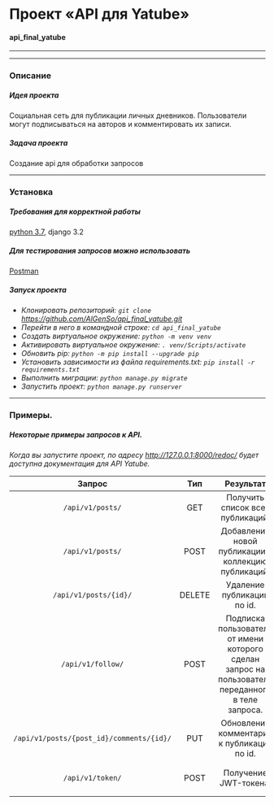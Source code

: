 # **Проект «API для Yatube»**
#### api_final_yatube
---
---
### Описание

##### Идея проекта
Социальная сеть для публикации личных дневников.
Пользователи могут подписываться на авторов и комментировать их записи.

##### Задача проекта
Создание api для обработки запросов

---

### Установка

##### Требования для корректной работы

[python 3.7](https://www.python.org/downloads/), django 3.2

##### Для тестирования запросов можно использовать
[Postman](https://www.postman.com/downloads/)

##### Запуск проекта

* _Клонировать репозиторий: `git clone` https://github.com/AlGenSo/api_final_yatube.git_
* _Перейти в него в командной строке: `cd api_final_yatube`_
* _Cоздать виртуальное окружение: `python -m venv venv`_
* _Активировать виртуальное окружение: `. venv/Scripts/activate`_
* _Обновить pip: `python -m pip install --upgrade pip`_
* _Установить зависимости из файла requirements.txt: `pip install -r requirements.txt`_
* _Выполнить миграции: `python manage.py migrate`_
* _Запустить проект: `python manage.py runserver`_

---

### Примеры. 
##### Некоторые примеры запросов к API.

_Когда вы запустите проект, по адресу http://127.0.0.1:8000/redoc/ будет доступна документация для API Yatube._

|Запрос|Тип|Результат|Body|
|:----:|:----:|:----:|:----:|
|`/api/v1/posts/`|GET|Получить список всех публикаций.|`---`|
|`/api/v1/posts/`|POST|Добавление новой публикации в коллекцию публикаций.|`{"text": "string", "image": "string", "group": 0 }`|
|`/api/v1/posts/{id}/`|DELETE|Удаление публикации по id.|`---`|
|`/api/v1/follow/`|POST|Подписка пользователя от имени которого сделан запрос на пользователя переданного в теле запроса.|`{"following": "string"}`|
|`/api/v1/posts/{post_id}/comments/{id}/`|PUT|Обновление комментария к публикации по id.|`{"text": "string"}`|
|`/api/v1/token/`|POST|Получение JWT-токена.|`{"username": "string", "password": "string"}`|